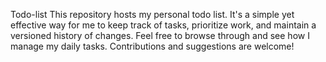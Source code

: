 Todo-list
This repository hosts my personal todo list. It's a simple yet effective way for me to keep track of tasks, prioritize work, and maintain a versioned history of changes. Feel free to browse through and see how I manage my daily tasks. Contributions and suggestions are welcome!
